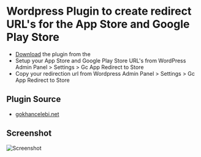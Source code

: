 # Wordpress Plugin to create redirect URL's for the App Store and Google Play Store
- [Download](https://gokhancelebi.net/wp-content/uploads/2022/09/gc-app-redirect-to-store.zip) the plugin from the
- Setup your App Store and Google Play Store URL's from WordPress Admin Panel > Settings > Gc App Redirect to Store
- Copy your redirection url from Wordpress Admin Panel > Settings > Gc App Redirect to Store

## Plugin Source
- [gokhancelebi.net](https://gokhancelebi.net/wordpress-plugin-to-create-redirect-link-for-android-and-apple-store-based-on-device/)

Screenshot
----------
![Screenshot](https://gokhancelebi.net/wp-content/uploads/2022/09/Screenshot_2.png)